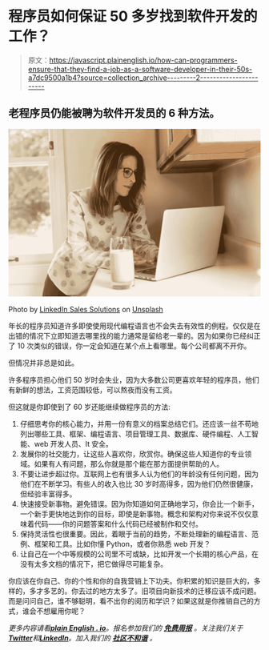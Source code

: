 # 程序员如何保证 50 多岁找到软件开发的工作？

> 原文：<https://javascript.plainenglish.io/how-can-programmers-ensure-that-they-find-a-job-as-a-software-developer-in-their-50s-a7dc9500a1b4?source=collection_archive---------2----------------------->

## 老程序员仍能被聘为软件开发员的 6 种方法。

![](img/e5536348ae2b9a786c088706318f183e.png)

Photo by [LinkedIn Sales Solutions](https://unsplash.com/@linkedinsalesnavigator?utm_source=medium&utm_medium=referral) on [Unsplash](https://unsplash.com?utm_source=medium&utm_medium=referral)

年长的程序员知道许多即使使用现代编程语言也不会失去有效性的例程。仅仅是在出错的情况下立即知道去哪里找的能力通常是留给老一辈的。因为如果你已经纠正了 10 次类似的错误，你一定会知道在某个点上看哪里。每个公司都离不开你。

但情况并非总是如此。

许多程序员担心他们 50 岁时会失业，因为大多数公司更喜欢年轻的程序员，他们有新鲜的想法，工资范围较低，可以熬夜而没有工资。

但这就是你即使到了 60 岁还能继续做程序员的方法:

1.  仔细思考你的核心能力，并用一份有意义的档案总结它们。还应该一丝不苟地列出哪些工具、框架、编程语言、项目管理工具、数据库、硬件编程、人工智能、web 开发人员、It 安全。
2.  发展你的社交能力，让这些人喜欢你，欣赏你。确保这些人知道你的专业领域。如果有人有问题，那么你就是那个能在那方面提供帮助的人。
3.  不要让进步超过你。互联网上也有很多人认为他们的年龄没有任何问题，因为他们在不断学习。有些人的收入也比 30 岁时高得多，因为他们仍然很健康，但经验丰富得多。
4.  快速接受新事物。避免错误。因为你知道如何正确地学习，你会比一个新手，一个新手更快地达到你的目标，即使是新事物。概念和架构对你来说不仅仅意味着代码——你的问题答案和什么代码已经被制作和交付。
5.  保持灵活性也很重要。因此，着眼于当前的趋势，不断处理新的编程语言、范例、框架和工具。比如你懂 Python，或者你熟悉 web 开发？
6.  让自己在一个中等规模的公司里不可或缺，比如开发一个长期的核心产品，在没有太多文档的情况下，把它做得尽可能复杂。

你应该在你自己、你的个性和你的自我营销上下功夫。你积累的知识是巨大的，多样的，多才多艺的。你去过的地方太多了。旧项目向新技术的迁移应该不成问题。而是问问自己，谁不够聪明，看不出你的阅历和学识？如果这就是你推销自己的方式，谁会不想雇用你呢？

*更多内容请看*[***plain English . io***](https://plainenglish.io/)*。报名参加我们的* [***免费周报***](http://newsletter.plainenglish.io/) *。关注我们关于*[***Twitter***](https://twitter.com/inPlainEngHQ)*和*[***LinkedIn***](https://www.linkedin.com/company/inplainenglish/)*。加入我们的* [***社区不和谐***](https://discord.gg/GtDtUAvyhW) *。*